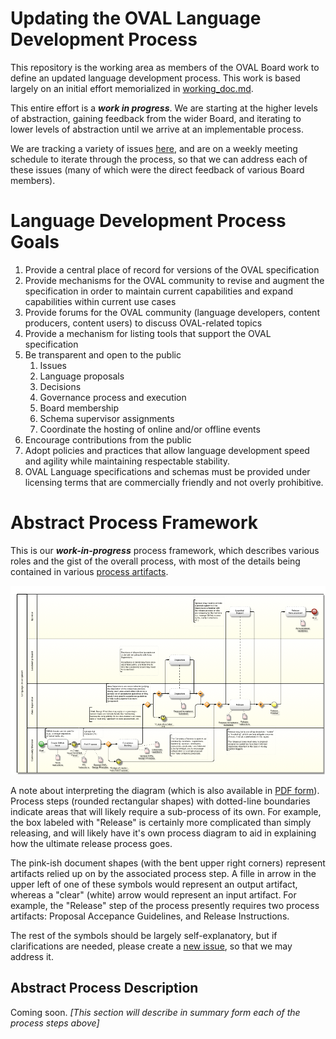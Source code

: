 # Updating the OVAL Language Development Process
This repository is the working area as members of the OVAL Board work to define an updated language development process. This work is based largely on an initial effort memorialized in [working_doc.md](https://github.com/CISecurity/oval-governance-update/blob/master/working_doc.md).

This entire effort is a ***work in progress***. We are starting at the higher levels of abstraction, gaining feedback from the wider Board, and iterating to lower levels of abstraction until we arrive at an implementable process.

We are tracking a variety of issues [here](https://github.com/CISecurity/oval-governance-update/issues), and are on a weekly meeting schedule to iterate through the process, so that we can address each of these issues (many of which were the direct feedback of various Board members).

# Language Development Process Goals
1. Provide a central place of record for versions of the OVAL specification
2. Provide mechanisms for the OVAL community to revise and augment the specification in order to maintain current capabilities and expand capabilities within current use cases
3. Provide forums for the OVAL community (language developers, content producers, content users) to discuss OVAL-related topics
4. Provide a mechanism for listing tools that support the OVAL specification
6. Be transparent and open to the public
    1. Issues
    2. Language proposals
    3. Decisions
    4. Governance process and execution
    5. Board membership
    6. Schema supervisor assignments
    7. Coordinate the hosting of online and/or offline events
7. Encourage contributions from the public
8. Adopt policies and practices that allow language development speed and agility while maintaining respectable stability.
9. OVAL Language specifications and schemas must be provided under licensing terms that are commercially friendly and not overly prohibitive.

# Abstract Process Framework

This is our ***work-in-progress*** process framework, which describes various roles and the gist of the overall process, with most of the details being contained in various [process artifacts](https://github.com/CISecurity/oval-governance-update/process_artifacts). 

![Process Diagram](https://raw.githubusercontent.com/CISecurity/oval-governance-update/master/graphics/png/language_mod_process.png)

A note about interpreting the diagram (which is also available in [PDF form](https://github.com/CISecurity/oval-governance-update/raw/master/graphics/pdf/language_mod_process.pdf)). Process steps (rounded rectangular shapes) with dotted-line boundaries indicate areas that will likely require a sub-process of its own. For example, the box labeled with "Release" is certainly more complicated than simply releasing, and will likely have it's own process diagram to aid in explaining how the ultimate release process goes.

The pink-ish document shapes (with the bent upper right corners) represent artifacts relied up on by the associated process step. A fille in arrow in the upper left of one of these symbols would represent an output artifact, whereas a "clear" (white) arrow would represent an input artifact. For example, the "Release" step of the process presently requires two process artifacts: Proposal Accepance Guidelines, and Release Instructions.

The rest of the symbols should be largely self-explanatory, but if clarifications are needed, please create a [new issue](https://github.com/CISecurity/oval-governance-update/issues/new), so that we may address it.

## Abstract Process Description
Coming soon. *[This section will describe in summary form each of the process steps above]*
